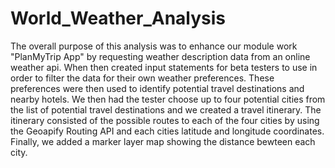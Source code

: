 # World_Weather_Analysis
The overall purpose of this analysis was to enhance our module work "PlanMyTrip App" by 
requesting weather description data from an online weather api. When then created input statements for beta testers to use in order to filter the data for their own weather preferences. These preferences were then used to identify potential travel destinations and nearby hotels. We then had the tester choose up to four potential cities from the list of potential travel destinations and we created a travel itinerary. The itinerary consisted of the possible routes to each of the four cities by using the Geoapify Routing API and each cities latitude and longitude coordinates. Finally, we added a marker layer map showing the distance bewteen each city. 
